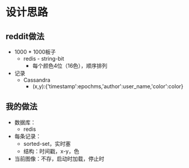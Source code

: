 # 设计思路

## reddit做法
- 1000 * 1000板子
  - redis - string-bit
    - 每个颜色4位（16色），顺序排列
- 记录
  - Cassandra
    - (x,y):{'timestamp':epochms,'author':user_name,'color':color}

## 我的做法
- 数据库：
  - redis
- 每条记录：
  - sorted-set，实时塞
  - 结构：时间戳，x-y，色
- 当前图像：不存，启动时加载，停止时